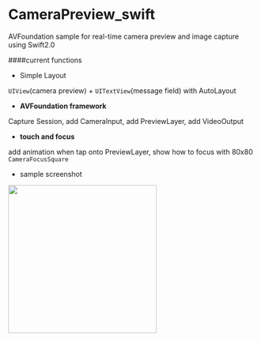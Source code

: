 # CameraPreview_swift
AVFoundation sample for real-time camera preview and image capture using Swift2.0

####current functions

* Simple Layout

 ```UIView```(camera preview) + ```UITextView```(message field) with AutoLayout

* **AVFoundation framework** 

 Capture Session, add CameraInput, add PreviewLayer, add VideoOutput

* **touch and focus**
 
 add animation when tap onto PreviewLayer, show how to focus with 80x80 ```CameraFocusSquare```

* sample screenshot

 <img src="https://github.com/iownthegame/CameraPreview_swift/blob/master/screenshot_1.jpg" width="300px">
